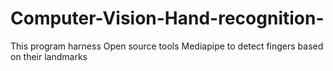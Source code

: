 # Computer-Vision-Hand-recognition-
This program harness Open source tools Mediapipe to detect fingers based on their landmarks
